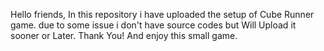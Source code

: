 Hello friends,
In this repository i have uploaded  the setup of Cube Runner game.
due to some issue i don't have source codes but Will Upload it sooner or Later.
Thank You! And enjoy this small game.
